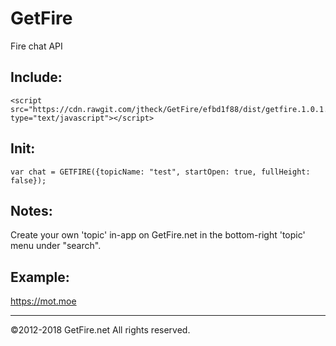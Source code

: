 # GetFire

Fire chat API


Include:
---

```
<script src="https://cdn.rawgit.com/jtheck/GetFire/efbd1f88/dist/getfire.1.0.1.min.js" type="text/javascript"></script>
```

Init:
---
```
var chat = GETFIRE({topicName: "test", startOpen: true, fullHeight: false});
```

Notes:
---
Create your own 'topic' in-app on GetFire.net in the bottom-right 'topic' menu under "search".


Example:
---
https://mot.moe

---
©2012-2018 GetFire.net All rights reserved.

